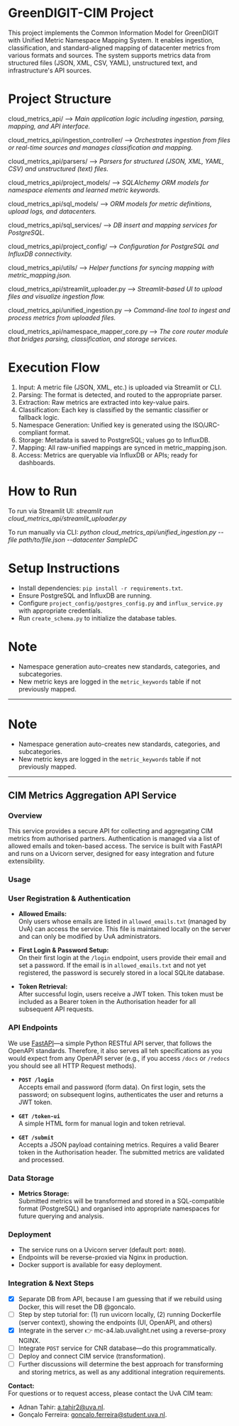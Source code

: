 # GreenDIGIT-CIM Project
This project implements the Common Information Model for GreenDIGIT with Unified Metric Namespace Mapping System. It enables ingestion, classification, and standard-aligned mapping of datacenter metrics from various formats and sources. The system supports metrics data from structured files (JSON, XML, CSV, YAML), unstructured text, and infrastructure's API sources.

# Project Structure
cloud_metrics_api/ –> _Main application logic including ingestion, parsing, mapping, and API interface._

cloud_metrics_api/ingestion_controller/ –> _Orchestrates ingestion from files or real-time sources and manages classification and mapping._

cloud_metrics_api/parsers/ –> _Parsers for structured (JSON, XML, YAML, CSV) and unstructured (text) files._

cloud_metrics_api/project_models/ –> _SQLAlchemy ORM models for namespace elements and learned metric keywords._

cloud_metrics_api/sql_models/ –> _ORM models for metric definitions, upload logs, and datacenters._

cloud_metrics_api/sql_services/ –> _DB insert and mapping services for PostgreSQL._

cloud_metrics_api/project_config/ –> _Configuration for PostgreSQL and InfluxDB connectivity._

cloud_metrics_api/utils/ –> _Helper functions for syncing mapping with metric_mapping.json._

cloud_metrics_api/streamlit_uploader.py –> _Streamlit-based UI to upload files and visualize ingestion flow._

cloud_metrics_api/unified_ingestion.py –> _Command-line tool to ingest and process metrics from uploaded files._

cloud_metrics_api/namespace_mapper_core.py –> _The core router module that bridges parsing, classification, and storage services._

# Execution Flow
1. Input: A metric file (JSON, XML, etc.) is uploaded via Streamlit or CLI.
2. Parsing: The format is detected, and routed to the appropriate parser.
3. Extraction: Raw metrics are extracted into key-value pairs.
4. Classification: Each key is classified by the semantic classifier or fallback logic.
5. Namespace Generation: Unified key is generated using the ISO/JRC-compliant format.
6. Storage: Metadata is saved to PostgreSQL; values go to InfluxDB.
7. Mapping: All raw-unified mappings are synced in metric_mapping.json.
8. Access: Metrics are queryable via InfluxDB or APIs; ready for dashboards.

# How to Run
To run via Streamlit UI:
_streamlit run cloud_metrics_api/streamlit_uploader.py_

To run manually via CLI:
_python cloud_metrics_api/unified_ingestion.py --file path/to/file.json --datacenter SampleDC_

# Setup Instructions
- Install dependencies: `pip install -r requirements.txt`.
- Ensure PostgreSQL and InfluxDB are running.
- Configure `project_config/postgres_config.py` and `influx_service.py` with appropriate credentials.
- Run `create_schema.py` to initialize the database tables.

# Note
- Namespace generation auto-creates new standards, categories, and subcategories.
- New metric keys are logged in the `metric_keywords` table if not previously mapped.

---

# Note
- Namespace generation auto-creates new standards, categories, and subcategories.
- New metric keys are logged in the `metric_keywords` table if not previously mapped.

---

## CIM Metrics Aggregation API Service

### Overview

This service provides a secure API for collecting and aggregating CIM metrics from authorised partners. Authentication is managed via a list of allowed emails and token-based access. The service is built with FastAPI and runs on a Uvicorn server, designed for easy integration and future extensibility.

### Usage


### User Registration & Authentication

- **Allowed Emails:**  
  Only users whose emails are listed in `allowed_emails.txt` (managed by UvA) can access the service. This file is maintained locally on the server and can only be modified by UvA administrators.

- **First Login & Password Setup:**  
  On their first login at the `/login` endpoint, users provide their email and set a password. If the email is in `allowed_emails.txt` and not yet registered, the password is securely stored in a local SQLite database.

- **Token Retrieval:**  
  After successful login, users receive a JWT token. This token must be included as a Bearer token in the Authorisation header for all subsequent API requests.

### API Endpoints
We use [FastAPI](https://fastapi.tiangolo.com/)—a simple Python RESTful API server, that follows the OpenAPI standards. Therefore, it also serves all teh specifications as you would expect from any OpenAPI server (e.g., if you access `/docs` or `/redocs` you should see all HTTP Request methods).

- **`POST /login`**  
  Accepts email and password (form data). On first login, sets the password; on subsequent logins, authenticates the user and returns a JWT token.

- **`GET /token-ui`**  
  A simple HTML form for manual login and token retrieval.

- **`GET /submit`**  
  Accepts a JSON payload containing metrics. Requires a valid Bearer token in the Authorisation header. The submitted metrics are validated and processed.


### Data Storage

- **Metrics Storage:**  
  Submitted metrics will be transformed and stored in a SQL-compatible format (PostgreSQL) and organised into appropriate namespaces for future querying and analysis.

### Deployment

- The service runs on a Uvicorn server (default port: `8080`).
- Endpoints will be reverse-proxied via Nginx in production.
- Docker support is available for easy deployment.

### Integration & Next Steps
- [x] Separate DB from API, because I am guessing that if we rebuild using Docker, this will reset the DB @goncalo.
- [ ] Step by step tutorial for: (1) run uvicorn locally, (2) running Dockerfile (server context), showing the endpoints (UI, OpenAPI, and others)
- [x] Integrate in the server :point_right: mc-a4.lab.uvalight.net using a reverse-proxy NGINX.
- [ ] Integrate `POST` service for CNR database—do this programmatically.
- [ ] Deploy and connect CIM service (transformation).
- [ ] Further discussions will determine the best approach for transforming and storing metrics, as well as any additional integration requirements.

**Contact:**  
For questions or to request access, please contact the UvA CIM team:
- Adnan Tahir: a.tahir2@uva.nl.
- Gonçalo Ferreira: goncalo.ferreira@student.uva.nl.